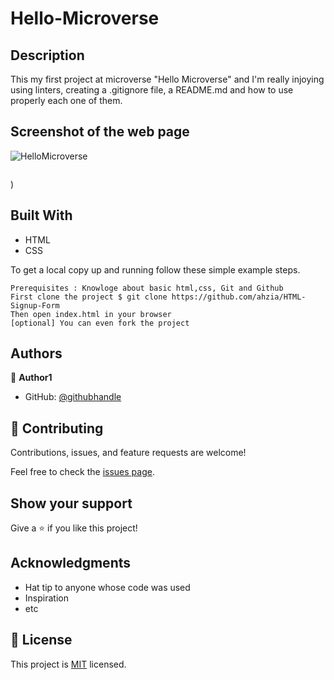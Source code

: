# Hello-Microverse

## Description

This my first project at microverse "Hello Microverse" and I'm really injoying using linters,
creating a .gitignore file, a README.md and how to use properly each one of them. 

## Screenshot of the web page
![HelloMicroverse](https://user-images.githubusercontent.com/94958024/153207067-4243d810-4bb0-4e16-bfd1-fbc24e479f26.PNG)

![]()

)

## Built With

- HTML
- CSS


To get a local copy up and running follow these simple example steps.

```
Prerequisites : Knowloge about basic html,css, Git and Github
First clone the project $ git clone https://github.com/ahzia/HTML-Signup-Form
Then open index.html in your browser
[optional] You can even fork the project

```


## Authors

👤 **Author1**

- GitHub: [@githubhandle](https://github.com/githubhandle)


## 🤝 Contributing

Contributions, issues, and feature requests are welcome!

Feel free to check the [issues page](../../issues/).

## Show your support

Give a ⭐️ if you like this project!

## Acknowledgments

- Hat tip to anyone whose code was used
- Inspiration
- etc

## 📝 License

This project is [MIT](./MIT.md) licensed.
